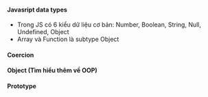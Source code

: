 #### Javasript data types

- Trong JS có 6 kiểu dữ liệu cơ bản: Number, Boolean, String, Null, Undefined, Object
- Array và Function là subtype Object

#### Coercion 

#### Object (Tìm hiểu thêm về OOP)

#### Prototype



